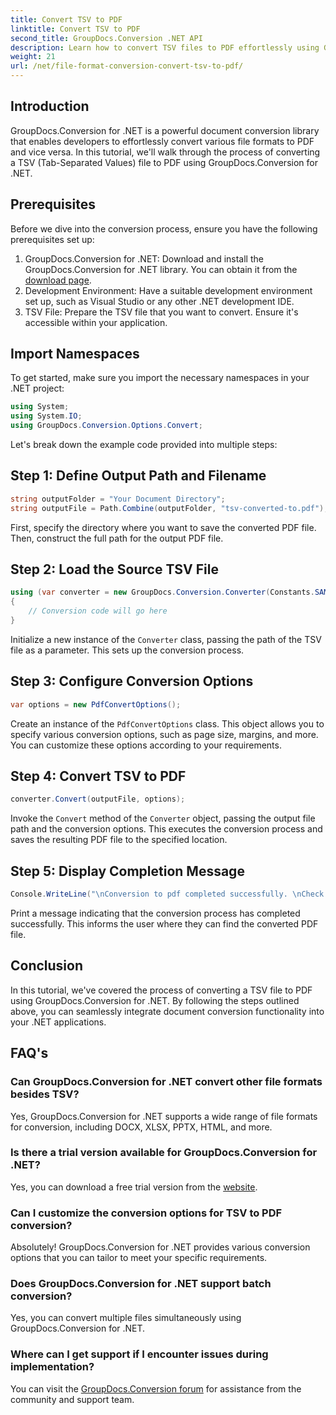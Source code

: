 ```yaml
---
title: Convert TSV to PDF
linktitle: Convert TSV to PDF
second_title: GroupDocs.Conversion .NET API
description: Learn how to convert TSV files to PDF effortlessly using GroupDocs.Conversion for .NET. Follow our step-by-step tutorial for seamless integration.
weight: 21
url: /net/file-format-conversion-convert-tsv-to-pdf/
---
```

## Introduction
GroupDocs.Conversion for .NET is a powerful document conversion library that enables developers to effortlessly convert various file formats to PDF and vice versa. In this tutorial, we'll walk through the process of converting a TSV (Tab-Separated Values) file to PDF using GroupDocs.Conversion for .NET.
## Prerequisites
Before we dive into the conversion process, ensure you have the following prerequisites set up:
1. GroupDocs.Conversion for .NET: Download and install the GroupDocs.Conversion for .NET library. You can obtain it from the [download page](https://releases.groupdocs.com/conversion/net/).
2. Development Environment: Have a suitable development environment set up, such as Visual Studio or any other .NET development IDE.
3. TSV File: Prepare the TSV file that you want to convert. Ensure it's accessible within your application.

## Import Namespaces
To get started, make sure you import the necessary namespaces in your .NET project:
```csharp
using System;
using System.IO;
using GroupDocs.Conversion.Options.Convert;
```

Let's break down the example code provided into multiple steps:
## Step 1: Define Output Path and Filename
```csharp
string outputFolder = "Your Document Directory";
string outputFile = Path.Combine(outputFolder, "tsv-converted-to.pdf");
```
First, specify the directory where you want to save the converted PDF file. Then, construct the full path for the output PDF file.
## Step 2: Load the Source TSV File
```csharp
using (var converter = new GroupDocs.Conversion.Converter(Constants.SAMPLE_TSV))
{
    // Conversion code will go here
}
```
Initialize a new instance of the `Converter` class, passing the path of the TSV file as a parameter. This sets up the conversion process.
## Step 3: Configure Conversion Options
```csharp
var options = new PdfConvertOptions();
```
Create an instance of the `PdfConvertOptions` class. This object allows you to specify various conversion options, such as page size, margins, and more. You can customize these options according to your requirements.
## Step 4: Convert TSV to PDF
```csharp
converter.Convert(outputFile, options);
```
Invoke the `Convert` method of the `Converter` object, passing the output file path and the conversion options. This executes the conversion process and saves the resulting PDF file to the specified location.
## Step 5: Display Completion Message
```csharp
Console.WriteLine("\nConversion to pdf completed successfully. \nCheck output in {0}", outputFolder);
```
Print a message indicating that the conversion process has completed successfully. This informs the user where they can find the converted PDF file.

## Conclusion
In this tutorial, we've covered the process of converting a TSV file to PDF using GroupDocs.Conversion for .NET. By following the steps outlined above, you can seamlessly integrate document conversion functionality into your .NET applications.
## FAQ's
### Can GroupDocs.Conversion for .NET convert other file formats besides TSV?
Yes, GroupDocs.Conversion for .NET supports a wide range of file formats for conversion, including DOCX, XLSX, PPTX, HTML, and more.
### Is there a trial version available for GroupDocs.Conversion for .NET?
Yes, you can download a free trial version from the [website](https://releases.groupdocs.com/).
### Can I customize the conversion options for TSV to PDF conversion?
Absolutely! GroupDocs.Conversion for .NET provides various conversion options that you can tailor to meet your specific requirements.
### Does GroupDocs.Conversion for .NET support batch conversion?
Yes, you can convert multiple files simultaneously using GroupDocs.Conversion for .NET.
### Where can I get support if I encounter issues during implementation?
You can visit the [GroupDocs.Conversion forum](https://forum.groupdocs.com/c/conversion/11) for assistance from the community and support team.
